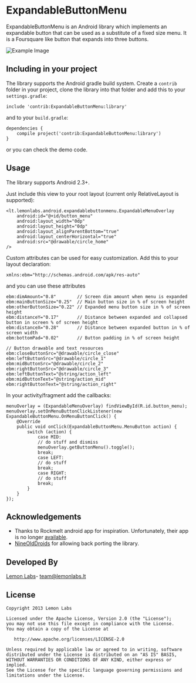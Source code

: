 ExpandableButtonMenu
==================

ExpandableButtonMenu is an Android library which implements an expandable button that can be used as a substitute of a fixed size menu.
It is a Foursquare like button that expands into three buttons.

![Example Image][3]

Including in your project
-------------------------

The library supports the Android gradle build system. Create a `contrib` folder in your project, clone the library into that folder
and add this to your `settings.gradle`:

    include 'contrib:ExpandableButtonMenu:library'

and to your `build.gradle`:

    dependencies {
        compile project('contrib:ExpandableButtonMenu:library')
    }

or you can check the demo code.

Usage
-----

The library supports Android 2.3+.

Just include this view to your root layout (current only RelativeLayout is supported):

    <lt.lemonlabs.android.expandablebuttonmenu.ExpandableMenuOverlay
        android:id="@+id/button_menu"
        android:layout_width="0dp"
        android:layout_height="0dp"
        android:layout_alignParentBottom="true"
        android:layout_centerHorizontal="true"
        android:src="@drawable/circle_home"
    />

Custom attributes can be used for easy customization. Add this to your layout declaration:

    xmlns:ebm="http://schemas.android.com/apk/res-auto"

and you can use these attributes

    ebm:dimAmount="0.8"        // Screen dim amount when menu is expanded
    ebm:mainButtonSize="0.25"  // Main button size in % of screen height
    ebm:otherButtonSize="0.22" // Expanded menu button size in % of screen height
    ebm:distanceY="0.17"       // Distance between expanded and collapsed button in screen % of screen height
    ebm:distanceX="0.28"       // Distance between expanded button in % of screen width
    ebm:bottomPad="0.02"       // Button padding in % of screen height

    // Button drawable and text resources
    ebm:closeButtonSrc="@drawable/circle_close"
    ebm:leftButtonSrc="@drawable/circle_1"
    ebm:midButtonSrc="@drawable/circle_2"
    ebm:rightButtonSrc="@drawable/circle_3"
    ebm:leftButtonText="@string/action_left"
    ebm:midButtonText="@string/action_mid"
    ebm:rightButtonText="@string/action_right"

In your activity/fragment add the callbacks:

    menuOverlay = (ExpandableMenuOverlay) findViewById(R.id.button_menu);
    menuOverlay.setOnMenuButtonClickListener(new ExpandableButtonMenu.OnMenuButtonClick() {
        @Override
        public void onClick(ExpandableButtonMenu.MenuButton action) {
            switch (action) {
                case MID:
                // do stuff and dismiss
                menuOverlay.getButtonMenu().toggle();
                break;
                case LEFT:
                // do stuff
                break;
                case RIGHT:
                // do stuff
                break;
            }
        }
    });

Acknowledgements
--------------------
* Thanks to Rockmelt android app for inspiration. Unfortunately, their app is no longer [available][1].
* [NineOldDroids][2] for allowing back porting the library.

Developed By
--------------------
[Lemon Labs][4]- <team@lemonlabs.lt>

License
-----------

    Copyright 2013 Lemon Labs

    Licensed under the Apache License, Version 2.0 (the "License");
    you may not use this file except in compliance with the License.
    You may obtain a copy of the License at

       http://www.apache.org/licenses/LICENSE-2.0

    Unless required by applicable law or agreed to in writing, software
    distributed under the License is distributed on an "AS IS" BASIS,
    WITHOUT WARRANTIES OR CONDITIONS OF ANY KIND, either express or implied.
    See the License for the specific language governing permissions and
    limitations under the License.


[1]: http://allthingsd.com/20130802/yahoo-paid-60m-to-70m-for-rockmelt-will-dump-browser-and-use-tech-to-better-deliver-its-media-and-mobile-properties
[2]: https://github.com/JakeWharton/NineOldAndroids">https://github.com/JakeWharton/NineOldAndroids/
[3]: https://raw.github.com/lemonlabs/ExpandableButtonMenu/master/images/image.png
[4]: http://www.lemonlabs.co